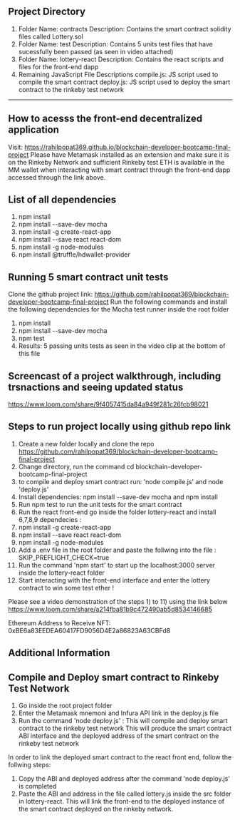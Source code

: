 
Project Directory 
--------------------------------------------------------------------------------------------------------
1) Folder Name: contracts
     Description: Contains the smart contract solidity files called Lottery.sol
2) Folder Name: test
     Description: Contains 5 units test files that have sucessfully been passed (as seen in video attached)
3) Folder Name: lottery-react
    Description: Contains the react scripts and files for the front-end dapp 
4) Remaining JavaScript File Descriptions
    compile.js: JS script used to compile the smart contract
    deploy.js: JS script used to deploy the smart contract to the rinkeby test network
   
----------------------------------------------------------------------------------
How to acesss the front-end decentralized application 
----------------------------------------------------------------------------------
Visit: https://rahilpopat369.github.io/blockchain-developer-bootcamp-final-project
Please have Metamask installed as an extension and make sure it is on the Rinkeby Network and sufficient Rinkeby test ETH is available in the MM wallet when interacting with smart contract through the front-end dapp accessed through the link above.

List of all dependencies
-----------------------------------------------------------------------------------
1) npm install 
2) npm install --save-dev mocha 
3) npm install -g create-react-app 
4) npm install --save react react-dom
5) npm install -g node-modules
6) npm install @truffle/hdwallet-provider

Running 5 smart contract unit tests
-----------------------------------------------
Clone the github project link: https://github.com/rahilpopat369/blockchain-developer-bootcamp-final-project
Run the following commands and install the following dependencies for the Mocha test runner inside the root folder 
1) npm install 
2) npm install --save-dev mocha
3) npm test 
4) Results: 5 passing units tests as seen in the video clip at the bottom of this file

Screencast of a project walkthrough, including trsnactions and seeing updated status 
-----------------------------------------------
https://www.loom.com/share/9f4057415da84a949f281c26fcb98021

Steps to run project locally using github repo link
----------------------------------------------------------------------------
1) Create a new folder locally and clone the repo https://github.com/rahilpopat369/blockchain-developer-bootcamp-final-project
2) Change directory, run the command cd blockchain-developer-bootcamp-final-project
3) to compile and deploy smart contract run: 'node compile.js' and node 'deploy.js'
4) Install dependencies: npm install --save-dev mocha and npm install 
5) Run npm test to run the unit tests for the smart contract
6) Run the react front-end go inside the folder lottery-react and install 6,7,8,9 dependecies :
7) npm install -g create-react-app 
8) npm install --save react react-dom
9) npm install -g node-modules
10) Add a .env file in the root folder and paste the follwing into the file : SKIP_PREFLIGHT_CHECK=true 
11) Run the command 'npm start' to start up the localhost:3000 server inside the lottery-react folder
12) Start interacting with the front-end interface and enter the lottery contract to win some test ether !

Please see a video demonstration of the steps 1) to 11) using the link below
https://www.loom.com/share/a214fba81b9c472490ab5d8534146685

Ethereum Address to Receive NFT: 0xBE6a83EEDEA60417FD9056D4E2a86823A63CBFd8

Additional Information 
--------------------------
Compile and Deploy smart contract to Rinkeby Test Network
-----------------------------------------------
1) Go inside the root project folder
2) Enter the Metamask mnemoni and Infura API link in the deploy.js file
3) Run the command 'node deploy.js' : This will compile and deploy smart contract to the rinkeby test network 
This will produce the smart contract ABI interface and the deployed address of the smart contract on the rinkeby test network 

In order to link the deployed smart contract to the react front end, follow the follwing steps:
1) Copy the ABI and deployed address after the command 'node deploy.js' is completed
2) Paste the ABI and address in the file called lottery.js inside the src folder in lottery-react. This will link the front-end to the deployed instance of the smart contract deployed on the rinkeby network. 
